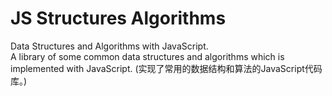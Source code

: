 # JS Structures Algorithms
Data Structures and Algorithms with JavaScript.<br/>
A library of some common data structures and algorithms which is implemented with JavaScript. (实现了常用的数据结构和算法的JavaScript代码库。)
